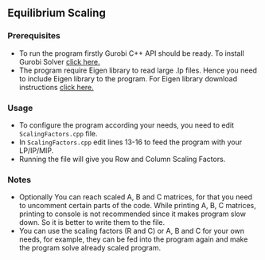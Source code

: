 ## Equilibrium Scaling

### Prerequisites
- To run the program firstly Gurobi C++ API should be ready. To install Gurobi Solver [click here.](https://www.gurobi.com/free-trial/ "Gurobi Solver Website")
- The program require Eigen library to read large .lp files. Hence you need to include Eigen library to the program. For Eigen library download instructions [click here.](https://eigen.tuxfamily.org/ "Eigen library download")

### Usage
- To configure the program according your needs, you need to edit `ScalingFactors.cpp` file.
- In `ScalingFactors.cpp` edit lines 13-16 to feed the program with your LP/IP/MIP.
- Running the file will give you Row and Column Scaling Factors.
 
### Notes 
- Optionally You can reach scaled A, B and C matrices, for that you need to uncomment certain parts of the code. While printing A, B, C matrices, printing to console is not recommended since it makes program slow down. So it is better to write them to the file.  
- You can use the scaling factors (R and C) or A, B and C for your own needs, for example, they can be fed into the program again and make the program solve already scaled program.
